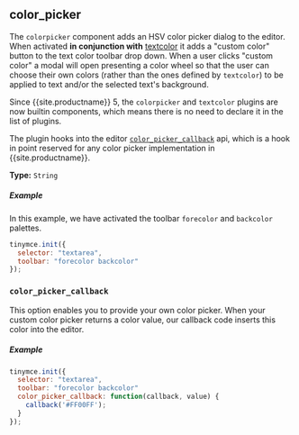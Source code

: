 ## color_picker

The `colorpicker` component adds an HSV color picker dialog to the editor. When activated **in conjunction with** [textcolor](../textcolor/) it adds a "custom color" button to the text color toolbar drop down. When a user clicks "custom color" a modal will open presenting a color wheel so that the user can choose their own colors (rather than the ones defined by `textcolor`) to be applied to text and/or the selected text's background.

Since {{site.productname}} 5, the `colorpicker` and `textcolor` plugins are now builtin components, which means there is no need to declare it in the list of plugins.

The plugin hooks into the editor [`color_picker_callback`](#color_picker_callback) api, which is a hook in point reserved for any color picker implementation in {{site.productname}}.

**Type:** `String`

##### Example

In this example, we have activated the toolbar `forecolor` and `backcolor` palettes.

```js
tinymce.init({
  selector: "textarea",
  toolbar: "forecolor backcolor"
});
```

### `color_picker_callback`

This option enables you to provide your own color picker. When your custom color picker returns a color value, our callback code inserts this color into the editor.

##### Example

```js
tinymce.init({
  selector: "textarea",
  toolbar: "forecolor backcolor"
  color_picker_callback: function(callback, value) {
    callback('#FF00FF');
  }
});
```
